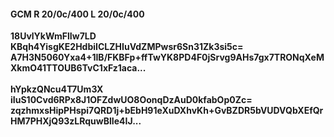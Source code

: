 #### GCM R 20/0c/400 L 20/0c/400
**18UvlYkWmFlIw7LD**<br/>**KBqh4YisgKE2HdbiICLZHIuVdZMPwsr6Sn31Zk3si5c=**<br/>**A7H3N5060Yxa4+1IB/FKBFp+ffTwYK8PD4F0jSrvg9AHs7gx7TRONqXeMXkmO41TTOUB6TvC1xFz1aca...**<br/><br/>
**hYpkzQNcu4T7Um3X**<br/>**iIuS10Cvd6RPx8J1OFZdwUO8OonqDzAuD0kfabOp0Zc=**<br/>**zqzhmxsHipPHspi7QRD1j+bEbH91eXuDXhvKh+GvBZDR5bVUDVQbXEfQrHM7PHXjQ93zLRquwBlIe4IJ...**